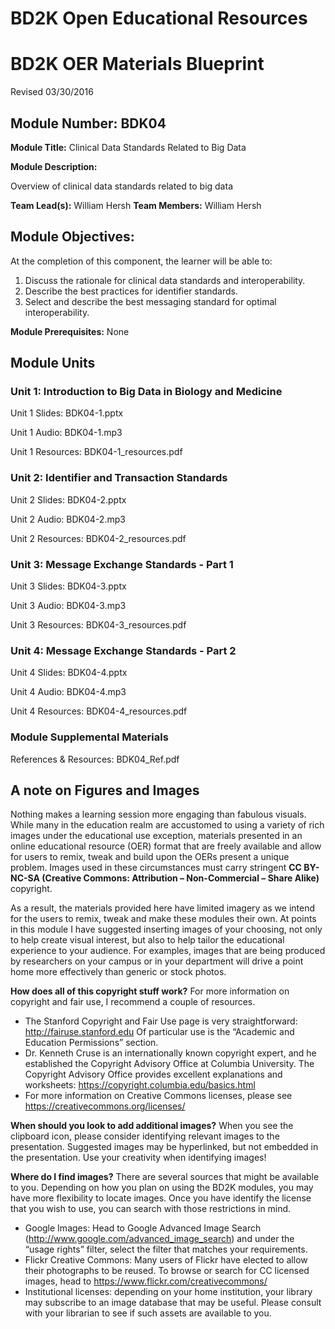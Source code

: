 # BD2K Open Educational Resources


# BD2K OER Materials Blueprint

Revised 03/30/2016

## Module Number: BDK04

**Module Title:** Clinical Data Standards Related to Big Data

**Module Description:**

Overview of clinical data standards related to big data

**Team Lead(s):** William Hersh
**Team Members:** William Hersh

## Module Objectives:

At the completion of this component, the learner will be able to:

1. Discuss the rationale for clinical data standards and interoperability.
2. Describe the best practices for identifier standards.
3. Select and describe the best messaging standard for optimal interoperability.

**Module Prerequisites:** None

## Module Units
### Unit 1: Introduction to Big Data in Biology and Medicine

Unit 1 Slides: BDK04-1.pptx

Unit 1 Audio: BDK04-1.mp3

Unit 1 Resources: BDK04-1_resources.pdf

### Unit 2: Identifier and Transaction Standards

Unit 2 Slides: BDK04-2.pptx

Unit 2 Audio: BDK04-2.mp3

Unit 2 Resources: BDK04-2_resources.pdf

### Unit 3: Message Exchange Standards - Part 1

Unit 3 Slides: BDK04-3.pptx

Unit 3 Audio: BDK04-3.mp3

Unit 3 Resources: BDK04-3_resources.pdf

### Unit 4: Message Exchange Standards - Part 2

Unit 4 Slides: BDK04-4.pptx

Unit 4 Audio: BDK04-4.mp3

Unit 4 Resources: BDK04-4_resources.pdf

### Module Supplemental Materials

References & Resources: BDK04\_Ref.pdf

## A note on Figures and Images

Nothing makes a learning session more engaging than fabulous visuals.  While many in the education realm are accustomed to using a variety of rich images under the educational use exception, materials presented in an online educational resource (OER) format that are freely available and allow for users to remix, tweak and build upon the OERs present a unique problem.  Images used in these circumstances must carry stringent **CC BY-NC-SA (Creative Commons: Attribution – Non-Commercial – Share Alike)** copyright.

As a result, the materials provided here have limited imagery as we intend for the users to remix, tweak and make these modules their own.  At points in this module I have suggested inserting images of your choosing, not only to help create visual interest, but also to help tailor the educational experience to your audience.  For examples, images that are being produced by researchers on your campus or in your department will drive a point home more effectively than generic or stock photos.

**How does all of this copyright stuff work?**  For more information on copyright and fair use, I recommend a couple of resources.

- The Stanford Copyright and Fair Use page is very straightforward: http://fairuse.stanford.edu  Of particular use is the “Academic and Education Permissions” section.  
- Dr. Kenneth Cruse is an internationally known copyright expert, and he established the Copyright Advisory Office at Columbia University.  The Copyright Advisory Office provides excellent explanations and worksheets: https://copyright.columbia.edu/basics.html 
- For more information on Creative Commons licenses, please see https://creativecommons.org/licenses/

**When should you look to add additional images?**  When you see the clipboard icon, please consider identifying relevant images to the presentation.  Suggested images may be hyperlinked, but not embedded in the presentation.  Use your creativity when identifying images!  

**Where do I find images?** There are several sources that might be available to you.  Depending on how you plan on using the BD2K modules, you may have more flexibility to locate images.  Once you have identify the license that you wish to use, you can search with those restrictions in mind.

- Google Images:  Head to Google Advanced Image Search (http://www.google.com/advanced_image_search) and under the “usage rights” filter, select the filter that matches your requirements.
- Flickr Creative Commons:  Many users of Flickr have elected to allow their photographs to be reused.  To browse or search for CC licensed images, head to https://www.flickr.com/creativecommons/  
- Institutional licenses: depending on your home institution, your library may subscribe to an image database that may be useful.  Please consult with your librarian to see if such assets are available to you.
